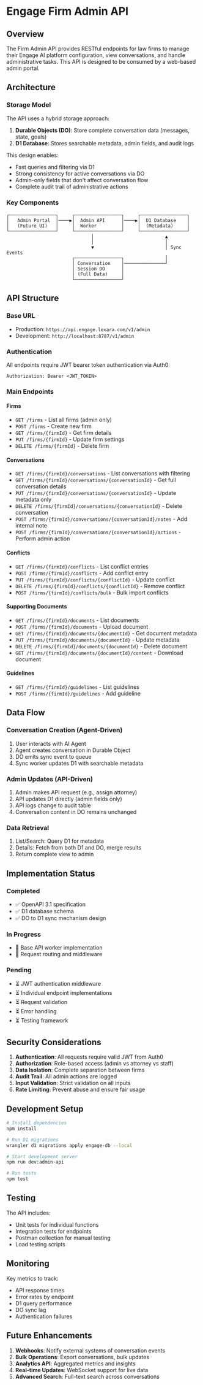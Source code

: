 # Engage Firm Admin API

## Overview

The Firm Admin API provides RESTful endpoints for law firms to manage their Engage AI platform configuration, view conversations, and handle administrative tasks. This API is designed to be consumed by a web-based admin portal.

## Architecture

### Storage Model

The API uses a hybrid storage approach:

1. **Durable Objects (DO)**: Store complete conversation data (messages, state, goals)
2. **D1 Database**: Stores searchable metadata, admin fields, and audit logs

This design enables:
- Fast queries and filtering via D1
- Strong consistency for active conversations via DO
- Admin-only fields that don't affect conversation flow
- Complete audit trail of administrative actions

### Key Components

```
┌─────────────────┐     ┌─────────────────┐     ┌─────────────────┐
│   Admin Portal  │────▶│  Admin API      │────▶│  D1 Database    │
│   (Future UI)   │     │  Worker         │     │  (Metadata)     │
└─────────────────┘     └─────────────────┘     └─────────────────┘
                               │                          ▲
                               │                          │
                               ▼                          │ Sync Events
                        ┌─────────────────┐               │
                        │ Conversation    │───────────────┘
                        │ Session DO      │
                        │ (Full Data)     │
                        └─────────────────┘
```

## API Structure

### Base URL
- Production: `https://api.engage.lexara.com/v1/admin`
- Development: `http://localhost:8787/v1/admin`

### Authentication
All endpoints require JWT bearer token authentication via Auth0:
```
Authorization: Bearer <JWT_TOKEN>
```

### Main Endpoints

#### Firms
- `GET /firms` - List all firms (admin only)
- `POST /firms` - Create new firm
- `GET /firms/{firmId}` - Get firm details
- `PUT /firms/{firmId}` - Update firm settings
- `DELETE /firms/{firmId}` - Delete firm

#### Conversations
- `GET /firms/{firmId}/conversations` - List conversations with filtering
- `GET /firms/{firmId}/conversations/{conversationId}` - Get full conversation details
- `PUT /firms/{firmId}/conversations/{conversationId}` - Update metadata only
- `DELETE /firms/{firmId}/conversations/{conversationId}` - Delete conversation
- `POST /firms/{firmId}/conversations/{conversationId}/notes` - Add internal note
- `POST /firms/{firmId}/conversations/{conversationId}/actions` - Perform admin action

#### Conflicts
- `GET /firms/{firmId}/conflicts` - List conflict entries
- `POST /firms/{firmId}/conflicts` - Add conflict entry
- `PUT /firms/{firmId}/conflicts/{conflictId}` - Update conflict
- `DELETE /firms/{firmId}/conflicts/{conflictId}` - Remove conflict
- `POST /firms/{firmId}/conflicts/bulk` - Bulk import conflicts

#### Supporting Documents
- `GET /firms/{firmId}/documents` - List documents
- `POST /firms/{firmId}/documents` - Upload document
- `GET /firms/{firmId}/documents/{documentId}` - Get document metadata
- `PUT /firms/{firmId}/documents/{documentId}` - Update metadata
- `DELETE /firms/{firmId}/documents/{documentId}` - Delete document
- `GET /firms/{firmId}/documents/{documentId}/content` - Download document

#### Guidelines
- `GET /firms/{firmId}/guidelines` - List guidelines
- `POST /firms/{firmId}/guidelines` - Add guideline

## Data Flow

### Conversation Creation (Agent-Driven)
1. User interacts with AI Agent
2. Agent creates conversation in Durable Object
3. DO emits sync event to queue
4. Sync worker updates D1 with searchable metadata

### Admin Updates (API-Driven)
1. Admin makes API request (e.g., assign attorney)
2. API updates D1 directly (admin fields only)
3. API logs change to audit table
4. Conversation content in DO remains unchanged

### Data Retrieval
1. List/Search: Query D1 for metadata
2. Details: Fetch from both D1 and DO, merge results
3. Return complete view to admin

## Implementation Status

### Completed
- ✅ OpenAPI 3.1 specification
- ✅ D1 database schema
- ✅ DO to D1 sync mechanism design

### In Progress
- 🚧 Base API worker implementation
- 🚧 Request routing and middleware

### Pending
- ⏳ JWT authentication middleware
- ⏳ Individual endpoint implementations
- ⏳ Request validation
- ⏳ Error handling
- ⏳ Testing framework

## Security Considerations

1. **Authentication**: All requests require valid JWT from Auth0
2. **Authorization**: Role-based access (admin vs attorney vs staff)
3. **Data Isolation**: Complete separation between firms
4. **Audit Trail**: All admin actions are logged
5. **Input Validation**: Strict validation on all inputs
6. **Rate Limiting**: Prevent abuse and ensure fair usage

## Development Setup

```bash
# Install dependencies
npm install

# Run D1 migrations
wrangler d1 migrations apply engage-db --local

# Start development server
npm run dev:admin-api

# Run tests
npm test
```

## Testing

The API includes:
- Unit tests for individual functions
- Integration tests for endpoints
- Postman collection for manual testing
- Load testing scripts

## Monitoring

Key metrics to track:
- API response times
- Error rates by endpoint
- D1 query performance
- DO sync lag
- Authentication failures

## Future Enhancements

1. **Webhooks**: Notify external systems of conversation events
2. **Bulk Operations**: Export conversations, bulk updates
3. **Analytics API**: Aggregated metrics and insights
4. **Real-time Updates**: WebSocket support for live data
5. **Advanced Search**: Full-text search across conversations